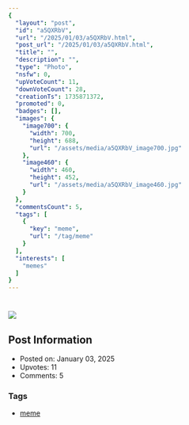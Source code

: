 ```yaml
---
{
  "layout": "post",
  "id": "a5QXRbV",
  "url": "/2025/01/03/a5QXRbV.html",
  "post_url": "/2025/01/03/a5QXRbV.html",
  "title": "",
  "description": "",
  "type": "Photo",
  "nsfw": 0,
  "upVoteCount": 11,
  "downVoteCount": 28,
  "creationTs": 1735871372,
  "promoted": 0,
  "badges": [],
  "images": {
    "image700": {
      "width": 700,
      "height": 688,
      "url": "/assets/media/a5QXRbV_image700.jpg"
    },
    "image460": {
      "width": 460,
      "height": 452,
      "url": "/assets/media/a5QXRbV_image460.jpg"
    }
  },
  "commentsCount": 5,
  "tags": [
    {
      "key": "meme",
      "url": "/tag/meme"
    }
  ],
  "interests": [
    "memes"
  ]
}
---
```


# 

![](/assets/media/a5QXRbV_image700.jpg)

## Post Information

- Posted on: January 03, 2025
- Upvotes: 11
- Comments: 5

### Tags

- [meme](/tag/meme)
